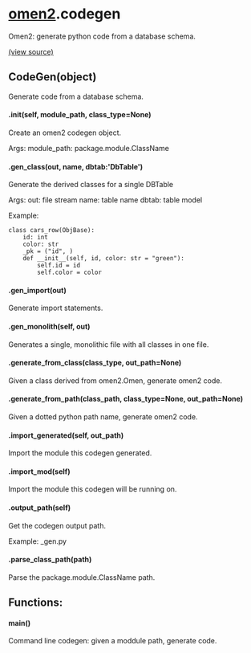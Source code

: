# [omen2](omen2.md).codegen
Omen2: generate python code from a database schema.


[(view source)](https://github.com/atakamallc/omen2/blob/master/omen2/codegen.py)
## CodeGen(object)
Generate code from a database schema.


#### .__init__(self, module_path, class_type=None)
Create an omen2 codegen object.

Args:
    module_path: package.module.ClassName


#### .gen_class(out, name, dbtab:'DbTable')
Generate the derived classes for a single DBTable

Args:
    out: file stream
    name: table name
    dbtab: table model

Example:

    class cars_row(ObjBase):
        id: int
        color: str
        _pk = ("id", )
        def __init__(self, id, color: str = "green"):
            self.id = id
            self.color = color



#### .gen_import(out)
Generate import statements.

#### .gen_monolith(self, out)
Generates a single, monolithic file with all classes in one file.

#### .generate_from_class(class_type, out_path=None)
Given a class derived from omen2.Omen, generate omen2 code.

#### .generate_from_path(class_path, class_type=None, out_path=None)
Given a dotted python path name, generate omen2 code.

#### .import_generated(self, out_path)
Import the module this codegen generated.

#### .import_mod(self)
Import the module this codegen will be running on.

#### .output_path(self)
Get the codegen output path.

Example: <module-path>_gen.py


#### .parse_class_path(path)
Parse the package.module.ClassName path.


## Functions:

#### main()
Command line codegen: given a moddule path, generate code.

